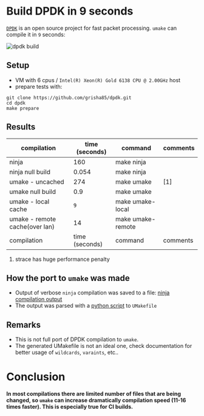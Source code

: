 
# Build DPDK in 9 seconds

[`DPDK`](https://www.dpdk.org/) is an open source project for fast packet processing. `umake` can compile it in `9` seconds:

![dpdk build](images/dpdk-build/dpdk-build.gif)

## Setup

- VM with 6 cpus / `Intel(R) Xeon(R) Gold 6138 CPU @ 2.00GHz` host
- prepare tests with:
  
```
git clone https://github.com/grisha85/dpdk.git
cd dpdk
make prepare
```

## Results

| compilation                     | time (seconds)  | command             | comments 	|
|-------------------------------- |---------------- |-------------------  |---------- |
| ninja                           | 160            	| make ninja          |           |
| ninja null build                | 0.054           | make ninja          |           |
| umake - uncached                | 274            	| make umake          | [1]       |
| umake null build                | 0.9            	| make umake          |       	  |
| umake - local cache             | `9`            	| make umake-local    |           |
| umake - remote cache(over lan)  | 14             	| make umake-remote   |           |
| compilation                     | time (seconds)  | command             | comments  |

1. strace has huge performance penalty

## How the port to `umake` was made

- Output of verbose `ninja` compilation was saved to a file: [ninja compilation output](https://github.com/grisha85/dpdk/blob/master/ninja)
- The output was parsed with a [python script](https://github.com/grisha85/dpdk/blob/master/parse_ninja.py) to `UMakefile` 

## Remarks

- This is not full port of DPDK compilation to `umake`.
- The generated UMakefile is not an ideal one, check documentation for better usage of `wildcards`, `varaints`, etc..

# Conclusion

**In most compilations there are limited number of files that are being changed, so `umake` can increase dramatically compilation speed (11-16 times faster). This is especially true for CI builds.**
